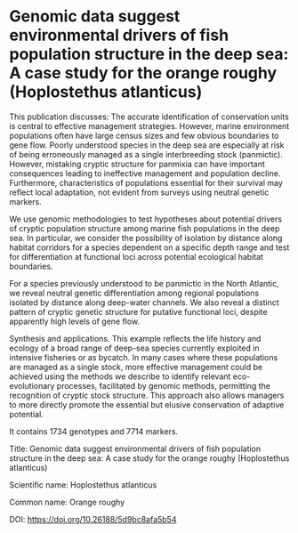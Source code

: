 # Genomic data suggest environmental drivers of fish population structure in the deep sea: A case study for the orange roughy (Hoplostethus atlanticus)

This publication discusses: The accurate identification of conservation units is central to effective management strategies. However, marine environment populations often have large census sizes and few obvious boundaries to gene flow. Poorly understood species in the deep sea are especially at risk of being erroneously managed as a single interbreeding stock (panmictic). However, mistaking cryptic structure for panmixia can have important consequences leading to ineffective management and population decline. Furthermore, characteristics of populations essential for their survival may reflect local adaptation, not evident from surveys using neutral genetic markers.

We use genomic methodologies to test hypotheses about potential drivers of cryptic population structure among marine fish populations in the deep sea. In particular, we consider the possibility of isolation by distance along habitat corridors for a species dependent on a specific depth range and test for differentiation at functional loci across potential ecological habitat boundaries.

For a species previously understood to be panmictic in the North Atlantic, we reveal neutral genetic differentiation among regional populations isolated by distance along deep-water channels. We also reveal a distinct pattern of cryptic genetic structure for putative functional loci, despite apparently high levels of gene flow.

Synthesis and applications. This example reflects the life history and ecology of a broad range of deep-sea species currently exploited in intensive fisheries or as bycatch. In many cases where these populations are managed as a single stock, more effective management could be achieved using the methods we describe to identify relevant eco-evolutionary processes, facilitated by genomic methods, permitting the recognition of cryptic stock structure. This approach also allows managers to more directly promote the essential but elusive conservation of adaptive potential.

It contains 1734 genotypes and 7714 markers.

Title: Genomic data suggest environmental drivers of fish population structure in the deep sea: A case study for the orange roughy (Hoplostethus atlanticus)

Scientific name: Hoplostethus atlanticus

Common name: Orange roughy

DOI: https://doi.org/10.26188/5d9bc8afa5b54


